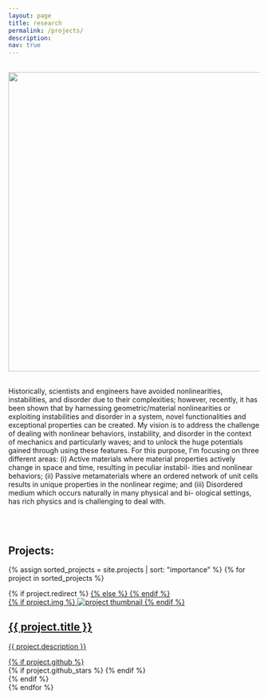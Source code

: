 ```yaml
---
layout: page
title: research
permalink: /projects/
description: 
nav: true
---
```



<br>
<div class="row mt-3" style="text-align:center;">
    <div class="col-sm mt-3 mt-md-0">
        <img class="img-fluid rounded z-depth-1" width="600" src="{{site.baseurl}}/assets/research/summary.png">
    </div>
</div>
<br>

Historically, scientists and engineers have avoided nonlinearities,
instabilities, and disorder due to their complexities; however,
recently, it has been shown that by harnessing geometric/material
nonlinearities or exploiting instabilities and disorder in a system,
novel functionalities and exceptional properties can be created. My
vision is to address the challenge of dealing with nonlinear
behaviors, instability, and disorder in the context of mechanics and
particularly waves; and to unlock the huge potentials gained through
using these features. For this purpose, I'm focusing on three
different areas: (i) Active materials where material properties
actively change in space and time, resulting in peculiar instabil-
ities and nonlinear behaviors; (ii) Passive metamaterials where an
ordered network of unit cells results in unique properties in the
nonlinear regime; and (iii) Disordered medium which occurs naturally
in many physical and bi- ological settings, has rich physics and is
challenging to deal with. 

<br>
<br>

## Projects:

<div class="projects grid">

  {% assign sorted_projects = site.projects | sort: "importance" %}
  {% for project in sorted_projects %}
  <div class="grid-item">
    {% if project.redirect %}
    <a href="{{ project.redirect }}" target="_blank">
    {% else %}
    <a href="{{ project.url | relative_url }}">
    {% endif %}
      <div class="card hoverable">
        {% if project.img %}
        <img src="{{ project.img | relative_url }}" alt="project thumbnail">
        {% endif %}
        <div class="card-body">
          <h2 class="card-title text-lowercase">{{ project.title }}</h2>
          <p class="card-text">{{ project.description }}</p>
          <div class="row ml-1 mr-1 p-0">
            {% if project.github %}
            <div class="github-icon">
              <div class="icon" data-toggle="tooltip" title="Code Repository">
                <a href="{{ project.github }}" target="_blank"><i class="fab fa-github gh-icon"></i></a>
              </div>
              {% if project.github_stars %}
              <span class="stars" data-toggle="tooltip" title="GitHub Stars">
                <i class="fas fa-star"></i>
                <span id="{{ project.github_stars }}-stars"></span>
              </span>
              {% endif %}
            </div>
            {% endif %}
          </div>
        </div>
      </div>
    </a>
  </div>
{% endfor %}

</div>
